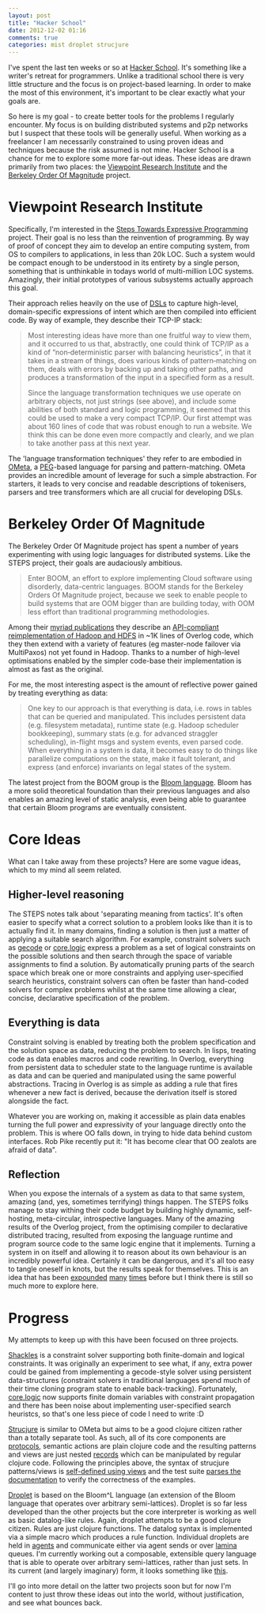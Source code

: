 ```yaml
---
layout: post
title: "Hacker School"
date: 2012-12-02 01:16
comments: true
categories: mist droplet strucjure
---
```


I've spent the last ten weeks or so at [Hacker School](https://www.hackerschool.com/). It's something like a writer's retreat for programmers. Unlike a traditional school there is very little structure and the focus is on project-based learning. In order to make the most of this environment, it's important to be clear exactly what your goals are.

So here is my goal - to create better tools for the problems I regularly encounter. My focus is on building distributed systems and p2p networks but I suspect that these tools will be generally useful. When working as a freelancer I am necessarily constrained to using proven ideas and techniques because the risk assumed is not mine. Hacker School is a chance for me to explore some more far-out ideas. These ideas are drawn primarily from two places: the [Viewpoint Research Institute](http://vpri.org/) and the [Berkeley Order Of Magnitude](boom.cs.berkeley.edu/) project.

# Viewpoint Research Institute

Specifically, I'm interested in the [Steps Towards Expressive Programming](http://www.vpri.org/pdf/tr2011004_steps11.pdf) project. Their goal is no less than the reinvention of programming. By way of proof of concept they aim to develop an entire computing system, from OS to compilers to applications, in less than 20k LOC. Such a system would be compact enough to be understood in its entirety by a single person, something that is unthinkable in todays world of multi-million LOC systems. Amazingly, their initial prototypes of various subsystems actually approach this goal.

Their approach relies heavily on the use of [DSLs](http://en.wikipedia.org/wiki/Domain-specific_language) to capture high-level, domain-specific expressions of intent which are then compiled into efficient code. By way of example, they describe their TCP-IP stack:

> Most  interesting  ideas  have  more  than  one  fruitful  way  to  view  them,  and  it  occurred  to  us  that,
> abstractly,  one  could  think  of  TCP/IP  as  a  kind  of  “non‐deterministic  parser  with  balancing
> heuristics”,  in  that  it  takes  in  a  stream  of  things,  does  various  kinds  of  pattern‐matching  on  them,
> deals with errors by backing up and taking other paths, and produces a transformation of the input in
> a specified form as a result.
>
> Since the language transformation techniques we use operate on arbitrary objects, not just strings (see
> above), and include some abilities of both standard and logic programming, it seemed that this could
> be used to make a very compact TCP/IP. Our first attempt was about 160 lines of code that was robust
> enough to run a website. We think this can be done even more compactly and clearly, and we plan to
> take another pass at this next year.

The 'language transformation techniques' they refer to are embodied in [OMeta](http://lambda-the-ultimate.org/node/2477), a [PEG](http://en.wikipedia.org/wiki/PEG)-based language for parsing and pattern-matching. OMeta provides an incredible amount of leverage for such a simple abstraction. For starters, it leads to very concise and readable descriptions of tokenisers, parsers and tree transformers which are all crucial for developing DSLs.

# Berkeley Order Of Magnitude

The Berkeley Order Of Magnitude project has spent a number of years experimenting with using logic languages for distributed systems. Like the STEPS project, their goals are audaciously ambitious.

> Enter BOOM, an effort to explore implementing Cloud software using disorderly, data-centric languages. BOOM stands for the Berkeley Orders Of Magnitude project, because we seek to enable people to build systems that are OOM bigger than are building today, with OOM less effort than traditional programming methodologies.

Among their [myriad publications](boom.cs.berkeley.edu/papers.html) they describe an [API-compliant reimplementation of Hadoop and HDFS](http://www.srcf.ucam.org/~ms705/temp/eurosys2010/boom.pdf) in ~1K lines of Overlog code, which they then extend with a variety of features (eg master-node failover via MultiPaxos) not yet found in Hadoop. Thanks to a number of high-level optimisations enabled by the simpler code-base their implementation is almost as fast as the original.

For me, the most interesting aspect is the amount of reflective power gained by treating everything as data:

> One key to our approach is that everything is data, i.e. rows in tables that can be queried and manipulated. This includes persistent data (e.g. filesystem metadata), runtime state (e.g. Hadoop scheduler bookkeeping), summary stats (e.g. for advanced straggler scheduling), in-flight msgs and system events, even parsed code. When everything in a system is data, it becomes easy to do things like parallelize computations on the state, make it fault tolerant, and express (and enforce) invariants on legal states of the system.

The latest project from the BOOM group is the [Bloom language](http://www.bloom-lang.net/). Bloom has a more solid theoretical foundation than their previous languages and also enables an amazing level of static analysis, even being able to guarantee that certain Bloom programs are eventually consistent.

# Core Ideas

What can I take away from these projects? Here are some vague ideas, which to my mind all seem related.

## Higher-level reasoning

The STEPS notes talk about 'separating meaning from tactics'. It's often easier to specify what a correct solution to a problem looks like than it is to actually find it. In many domains, finding a solution is then just a matter of applying a suitable search algorithm. For example, constraint solvers such as [gecode](http://www.gecode.org/) or [core.logic](https://github.com/clojure/core.logic) express a problem as a set of logical constraints on the possible solutions and then search through the space of variable assignments to find a solution. By automatically pruning parts of the search space which break one or more constraints and applying user-specified search heuristics, constraint solvers can often be faster than hand-coded solvers for complex problems whilst at the same time allowing a clear, concise, declarative specification of the problem.

## Everything is data

Constraint solving is enabled by treating both the problem specification and the solution space as data, reducing the problem to search. In lisps, treating code as data enables macros and code rewriting. In Overlog, everything from persistent data to scheduler state to the language runtime is available as data and can be queried and manipulated using the same powerful abstractions. Tracing in Overlog is as simple as adding a rule that fires whenever a new fact is derived, because the derivation itself is stored alongside the fact.

Whatever you are working on, making it accessible as plain data enables turning the full power and expressivity of your language directly onto the problem. This is where OO falls down, in trying to hide data behind custom interfaces. Rob Pike recently put it: "It has become clear that OO zealots are afraid of data".

## Reflection

When you expose the internals of a system as data to that same system, amazing (and, yes, sometimes terrifying) things happen. The STEPS folks manage to stay withing their code budget by building highly dynamic, self-hosting, meta-circular, introspective languages. Many of the amazing results of the Overlog project, from the optimising compiler to declarative distributed tracing, resulted from exposing the language runtime and program source code to the same logic engine that it implements. Turning a system in on itself and allowing it to reason about its own behaviour is an incredibly powerful idea. Certainly it can be dangerous, and it's all too easy to tangle oneself in knots, but the results speak for themselves. This is an idea that has been [expounded](http://steve-yegge.blogspot.com/2007/01/pinocchio-problem.html) [many](http://en.wikipedia.org/wiki/G%C3%B6del,_Escher,_Bach) [times](http://www.paulgraham.com/diff.html) before but I think there is still so much more to explore here.

# Progress

My attempts to keep up with this have been focused on three projects.

[Shackles](https://github.com/jamii/shackles) is a constraint solver supporting both finite-domain and logical constraints. It was originally an experiment to see what, if any, extra power could be gained from implementing a gecode-style solver using persistent data-structures (constraint solvers in traditional languages spend much of their time cloning program state to enable back-tracking). Fortunately, [core.logic](https://github.com/clojure/core.logic) now supports finite domain variables with constraint propagation and there has been noise about implementing user-specified search heuristcs, so that's one less piece of code I need to write :D

[Strucjure](https://github.com/jamii/strucjure) is similar to OMeta but aims to be a good clojure citizen rather than a totally separate tool. As such, all of its core components are [protocols](http://clojure.org/protocols), semantic actions are plain clojure code and the resulting patterns and views are just nested [records](http://clojure.org/datatypes) which can be manipulated by regular clojure code. Following the principles above, the syntax of strucjure patterns/views is [self-defined using views](https://github.com/jamii/strucjure/blob/master/src/strucjure/parser.clj#L94) and the test suite [parses the documentation](https://github.com/jamii/strucjure/blob/master/src/strucjure/test.clj#L1) to verify the correctness of the examples.

[Droplet](https://github.com/jamii/droplet) is based on the Bloom^L language (an extension of the Bloom language that operates over arbitrary semi-lattices). Droplet is so far less developed than the other projects but the core interpreter is working as well as basic datalog-like rules. Again, droplet attempts to be a good clojure citizen. Rules are just clojure functions. The datalog syntax is implemented via a simple macro which produces a rule function. Individual droplets are held in [agents](http://clojure.org/agents) and communicate either via agent sends or over [lamina](https://github.com/ztellman/lamina) queues. I'm currently working out a composable, extensible query language that is able to operate over arbitrary semi-lattices, rather than just sets. In its current (and largely imaginary) form, it looks something like [this](https://gist.github.com/4171094).

I'll go into more detail on the latter two projects soon but for now I'm content to just throw these ideas out into the world, without justification, and see what bounces back.
